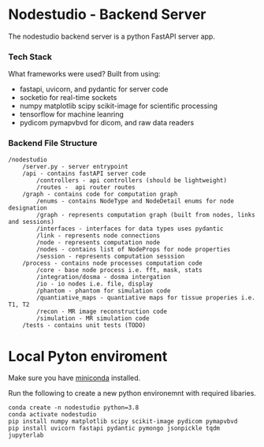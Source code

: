 # Nodestudio - Backend Server

The nodestudio backend server is a python FastAPI server app. 

### Tech Stack

What frameworks were used? Built from using:

- fastapi, uvicorn, and pydantic for server code
- socketio for real-time sockets 
- numpy matplotlib scipy scikit-image for scientific processing
- tensorflow for machine leanring
- pydicom pymapvbvd for dicom, and raw data readers

### Backend File Structure

```
/nodestudio
    /server.py - server entrypoint
    /api - contains fastAPI server code
        /controllers - api controllers (should be lightweight)
        /routes -  api router routes
    /graph - contains code for computation graph
        /enums - contains NodeType and NodeDetail enums for node designation
        /graph - represents computation graph (built from nodes, links and sessions)
        /interfaces - interfaces for data types uses pydantic
        /link - represents node connections
        /node - represents computation node
        /nodes - contains list of NodeProps for node properties
        /session - represents computation sesssion
    /process - contains node processes computation code
        /core - base node process i.e. fft, mask, stats
        /integration/dosma - dosma intergation
        /io - io nodes i.e. file, display
        /phantom - phantom for simulation code
        /quantiative_maps - quantiative maps for tissue properies i.e. T1, T2 
        /recon - MR image reconstruction code
        /simulation - MR simulation code
    /tests - contains unit tests (TODO)
```

# Local Pyton enviroment

Make sure you have [miniconda](https://docs.conda.io/en/latest/miniconda.html) installed.

Run the following to create a new python environemnt with required libaries.

```
conda create -n nodestudio python=3.8 
conda activate nodestudio
pip install numpy matplotlib scipy scikit-image pydicom pymapvbvd 
pip install uvicorn fastapi pydantic pymongo jsonpickle tqdm jupyterlab 
```
